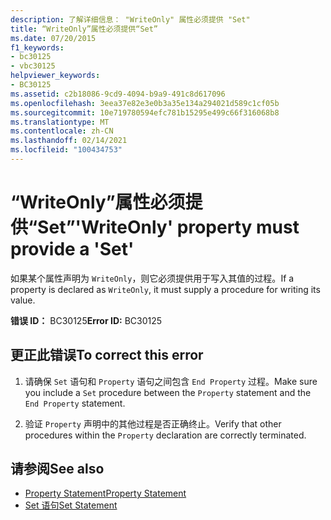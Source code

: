 ```yaml
---
description: 了解详细信息： "WriteOnly" 属性必须提供 "Set"
title: “WriteOnly”属性必须提供“Set”
ms.date: 07/20/2015
f1_keywords:
- bc30125
- vbc30125
helpviewer_keywords:
- BC30125
ms.assetid: c2b18086-9cd9-4094-b9a9-491c8d617096
ms.openlocfilehash: 3eea37e82e3e0b3a35e134a294021d589c1cf05b
ms.sourcegitcommit: 10e719780594efc781b15295e499c66f316068b8
ms.translationtype: MT
ms.contentlocale: zh-CN
ms.lasthandoff: 02/14/2021
ms.locfileid: "100434753"
---
```

# <a name="writeonly-property-must-provide-a-set"></a><span data-ttu-id="cd6cf-103">“WriteOnly”属性必须提供“Set”</span><span class="sxs-lookup"><span data-stu-id="cd6cf-103">'WriteOnly' property must provide a 'Set'</span></span>

<span data-ttu-id="cd6cf-104">如果某个属性声明为 `WriteOnly`，则它必须提供用于写入其值的过程。</span><span class="sxs-lookup"><span data-stu-id="cd6cf-104">If a property is declared as `WriteOnly`, it must supply a procedure for writing its value.</span></span>  
  
 <span data-ttu-id="cd6cf-105">**错误 ID：** BC30125</span><span class="sxs-lookup"><span data-stu-id="cd6cf-105">**Error ID:** BC30125</span></span>  
  
## <a name="to-correct-this-error"></a><span data-ttu-id="cd6cf-106">更正此错误</span><span class="sxs-lookup"><span data-stu-id="cd6cf-106">To correct this error</span></span>  
  
1. <span data-ttu-id="cd6cf-107">请确保 `Set` 语句和 `Property` 语句之间包含 `End Property` 过程。</span><span class="sxs-lookup"><span data-stu-id="cd6cf-107">Make sure you include a `Set` procedure between the `Property` statement and the `End Property` statement.</span></span>  
  
2. <span data-ttu-id="cd6cf-108">验证 `Property` 声明中的其他过程是否正确终止。</span><span class="sxs-lookup"><span data-stu-id="cd6cf-108">Verify that other procedures within the `Property` declaration are correctly terminated.</span></span>  
  
## <a name="see-also"></a><span data-ttu-id="cd6cf-109">请参阅</span><span class="sxs-lookup"><span data-stu-id="cd6cf-109">See also</span></span>

- [<span data-ttu-id="cd6cf-110">Property Statement</span><span class="sxs-lookup"><span data-stu-id="cd6cf-110">Property Statement</span></span>](../language-reference/statements/property-statement.md)
- [<span data-ttu-id="cd6cf-111">Set 语句</span><span class="sxs-lookup"><span data-stu-id="cd6cf-111">Set Statement</span></span>](../language-reference/statements/set-statement.md)
